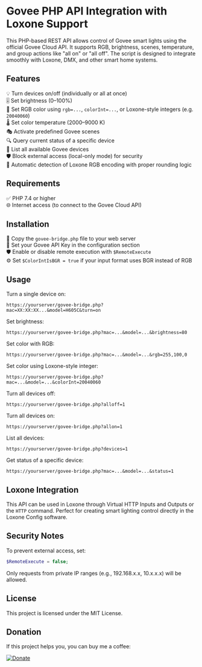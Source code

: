 
# Govee PHP API Integration with Loxone Support

This PHP-based REST API allows control of Govee smart lights using the official Govee Cloud API. It supports RGB, brightness, scenes, temperature, and group actions like "all on" or "all off". The script is designed to integrate smoothly with Loxone, DMX, and other smart home systems.

## Features

💡 Turn devices on/off (individually or all at once)  
🎚️ Set brightness (0–100%)  
🎨 Set RGB color using `rgb=...`, `colorInt=...`, or Loxone-style integers (e.g. `20040060`)  
🌡️ Set color temperature (2000–9000 K)  
🎭 Activate predefined Govee scenes  
🔍 Query current status of a specific device  
📜 List all available Govee devices  
🛡️ Block external access (local-only mode) for security  
🧠 Automatic detection of Loxone RGB encoding with proper rounding logic  

## Requirements

✅ PHP 7.4 or higher  
🌐 Internet access (to connect to the Govee Cloud API)

## Installation

📂 Copy the `govee-bridge.php` file to your web server  
🔑 Set your Govee API Key in the configuration section  
🛡️ Enable or disable remote execution with `$RemoteExecute`  
⚙️ Set `$ColorIntIsBGR = true` if your input format uses BGR instead of RGB  

## Usage

Turn a single device on:

```
https://yourserver/govee-bridge.php?mac=XX:XX:XX...&model=H605C&turn=on
```

Set brightness:

```
https://yourserver/govee-bridge.php?mac=...&model=...&brightness=80
```

Set color with RGB:

```
https://yourserver/govee-bridge.php?mac=...&model=...&rgb=255,100,0
```

Set color using Loxone-style integer:

```
https://yourserver/govee-bridge.php?mac=...&model=...&colorInt=20040060
```

Turn all devices off:

```
https://yourserver/govee-bridge.php?alloff=1
```

Turn all devices on:

```
https://yourserver/govee-bridge.php?allon=1
```

List all devices:

```
https://yourserver/govee-bridge.php?devices=1
```

Get status of a specific device:

```
https://yourserver/govee-bridge.php?mac=...&model=...&status=1
```

## Loxone Integration

This API can be used in Loxone through Virtual HTTP Inputs and Outputs or the `HTTP` command. Perfect for creating smart lighting control directly in the Loxone Config software.

## Security Notes

To prevent external access, set:

```php
$RemoteExecute = false;
```

Only requests from private IP ranges (e.g., 192.168.x.x, 10.x.x.x) will be allowed.

## License

This project is licensed under the MIT License.

## Donation

If this project helps you, you can buy me a coffee:

[![Donate](https://img.shields.io/badge/Donate-PayPal-green.svg)](https://paypal.me/bastyjuice)
